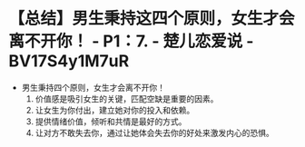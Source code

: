 # 【总结】男生秉持这四个原则，女生才会离不开你！ - P1：7. - 楚儿恋爱说 - BV17S4y1M7uR

-   男生秉持四个原则，女生才会离不开你！
    1.  价值感是吸引女生的关键，匹配空缺是重要的因素。
    2.  让女生为你付出，建立她对你的投入和依赖。
    3.  提供情绪价值，倾听和共情是最好的方式。
    4.  让对方不敢失去你，通过让她体会失去你的好处来激发内心的恐惧。